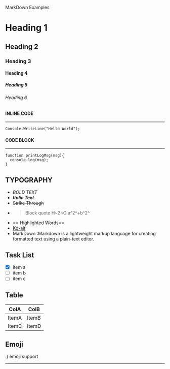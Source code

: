 MarkDown Examples

# Heading 1
## Heading 2
### Heading 3
#### Heading 4
##### Heading 5
###### Heading 6

#### INLINE CODE 
---

`Console.WriteLine("Hello World");`

#### CODE BLOCK
---

```
function printLogMsg(msg){
  console.log(msg);
}
```

TYPOGRAPHY
---

- *BOLD TEXT*
- ***Italic Text***
- ~~Strike Through~~
- > Block quote
H~2~O
a^2^+b^2^
- == Highlighted Words==
- [Kd-alt](https://github.com/Kd-alt/)
- MarkDown
  :Markdown is a lightweight markup language for creating formatted text using a plain-text editor.

Task List
---
- [x] item a
- [ ] item b
- [ ] item c

Table
---

|ColA|ColB|
|----|----|
|ItemA|ItemB|
|ItemC|ItemD|

Emoji
---
:) emoji support
___

